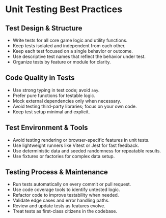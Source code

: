 # Unit Testing Best Practices

## Test Design & Structure
- Write tests for all core game logic and utility functions.
- Keep tests isolated and independent from each other.
- Keep each test focused on a single behavior or outcome.
- Use descriptive test names that reflect the behavior under test.
- Organize tests by feature or module for clarity.

## Code Quality in Tests
- Use strong typing in test code; avoid `any`.
- Prefer pure functions for testable logic.
- Mock external dependencies only when necessary.
- Avoid testing third-party libraries; focus on your own code.
- Keep test setup minimal and explicit.

## Test Environment & Tools
- Avoid testing rendering or browser-specific features in unit tests.
- Use lightweight runners like Vitest or Jest for fast feedback.
- Use deterministic data and seeded randomness for repeatable results.
- Use fixtures or factories for complex data setup.

## Testing Process & Maintenance
- Run tests automatically on every commit or pull request.
- Use code coverage tools to identify untested logic.
- Refactor code to improve testability when needed.
- Validate edge cases and error handling paths.
- Review and update tests as features evolve.
- Treat tests as first-class citizens in the codebase. 